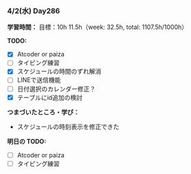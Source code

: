 ### 4/2(水) Day286

**学習時間：**
目標：10h
11.5h（week: 32.5h, total: 1107.5h/1000h）

**TODO:**
- [x] Atcoder or paiza
- [ ] タイピング練習
- [x] スケジュールの時間のずれ解消
- [ ] LINEで送信機能
- [ ] 日付選択のカレンダー修正？
- [x] テーブルにid追加の検討

**つまづいたところ・学び：**
- スケジュールの時刻表示を修正できた

**明日の TODO:**
- [ ] Atcoder or paiza
- [ ] タイピング練習